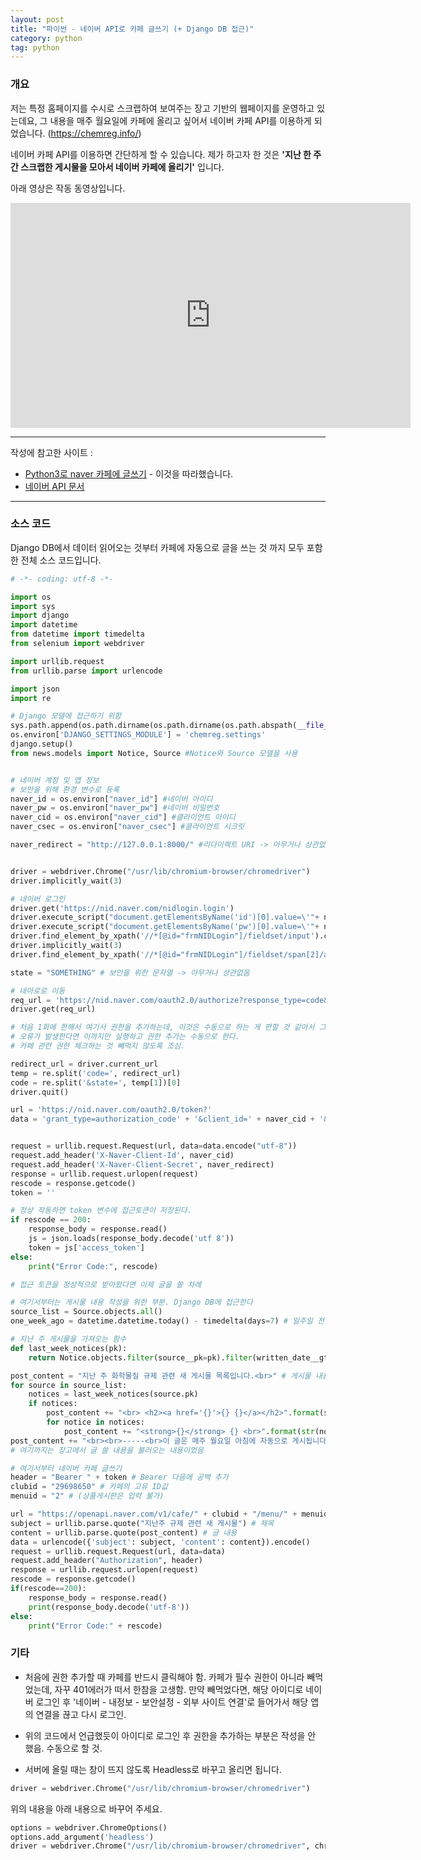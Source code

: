 ```yaml
---
layout: post
title: "파이썬 - 네이버 API로 카페 글쓰기 (+ Django DB 접근)"
category: python
tag: python
---
```



### **개요**

저는 특정 홈페이지를 수시로 스크랩하여 보여주는 장고 기반의 웹페이지를 운영하고 있는데요, 그 내용을 매주 월요일에 카페에 올리고 싶어서 네이버 카페 API를 이용하게 되었습니다. (https://chemreg.info/)

네이버 카페 API를 이용하면 간단하게 할 수 있습니다. 제가 하고자 한 것은 **'지난 한 주간 스크랩한 게시물을 모아서 네이버 카페에 올리기'** 입니다.  

아래 영상은 작동 동영상입니다.  

<iframe width="640" height="360" src="https://www.youtube.com/embed/krRCnNh0nvc" frameborder="0" allow="accelerometer; autoplay; encrypted-media; gyroscope; picture-in-picture" allowfullscreen></iframe>  

---
작성에 참고한 사이트 :
- [Python3로 naver 카페에 글쓰기](https://sfixer.tistory.com/entry/Python3%EB%A1%9C-naver-%EC%B9%B4%ED%8E%98%EC%97%90-%EA%B8%80%EC%93%B0%EA%B8%B0) - 이것을 따라했습니다.
- [네이버 API 문서](https://developers.naver.com/docs/cafe/api/)


---

### **소스 코드**

Django DB에서 데이터 읽어오는 것부터 카페에 자동으로 글을 쓰는 것 까지 모두 포함한 전체 소스 코드입니다.

```py
# -*- coding: utf-8 -*-

import os
import sys
import django
import datetime
from datetime import timedelta
from selenium import webdriver

import urllib.request
from urllib.parse import urlencode

import json
import re

# Django 모델에 접근하기 위함
sys.path.append(os.path.dirname(os.path.dirname(os.path.abspath(__file__))))
os.environ['DJANGO_SETTINGS_MODULE'] = 'chemreg.settings'
django.setup()
from news.models import Notice, Source #Notice와 Source 모델을 사용


# 네이버 계정 및 앱 정보
# 보안을 위해 환경 변수로 등록
naver_id = os.environ["naver_id"] #네이버 아이디
naver_pw = os.environ["naver_pw"] #네이버 비밀번호
naver_cid = os.environ["naver_cid"] #클라이언트 아이디
naver_csec = os.environ["naver_csec"] #클라이언트 시크릿

naver_redirect = "http://127.0.0.1:8000/" #리다이렉트 URI -> 아무거나 상관없음


driver = webdriver.Chrome("/usr/lib/chromium-browser/chromedriver")
driver.implicitly_wait(3)

# 네이버 로그인
driver.get('https://nid.naver.com/nidlogin.login')
driver.execute_script("document.getElementsByName('id')[0].value=\'"+ naver_id + "\'")
driver.execute_script("document.getElementsByName('pw')[0].value=\'"+ naver_pw + "\'")
driver.find_element_by_xpath('//*[@id="frmNIDLogin"]/fieldset/input').click()
driver.implicitly_wait(3)
driver.find_element_by_xpath('//*[@id="frmNIDLogin"]/fieldset/span[2]/a').click()

state = "SOMETHING" # 보안을 위한 문자열 -> 아무거나 상관없음

# 네아로로 이동
req_url = 'https://nid.naver.com/oauth2.0/authorize?response_type=code&client_id=%s&redirect_uri=%s&state=%s' % (naver_cid, naver_redirect, state)
driver.get(req_url)

# 처음 1회에 한해서 여기서 권한을 추가하는데, 이것은 수동으로 하는 게 편할 것 같아서 그냥 이렇게 놔둠
# 오류가 발생한다면 이까지만 실행하고 권한 추가는 수동으로 한다.
# 카페 관련 권한 체크하는 것 빼먹지 않도록 조심.

redirect_url = driver.current_url
temp = re.split('code=', redirect_url)
code = re.split('&state=', temp[1])[0]
driver.quit()

url = 'https://nid.naver.com/oauth2.0/token?'
data = 'grant_type=authorization_code' + '&client_id=' + naver_cid + '&client_secret=' + naver_csec + '&redirect_uri=' + naver_redirect + '&code=' + code + '&state=' + state


request = urllib.request.Request(url, data=data.encode("utf-8"))
request.add_header('X-Naver-Client-Id', naver_cid)
request.add_header('X-Naver-Client-Secret', naver_redirect)
response = urllib.request.urlopen(request)
rescode = response.getcode()
token = ''

# 정상 작동하면 token 변수에 접근토큰이 저장된다.
if rescode == 200:
    response_body = response.read()
    js = json.loads(response_body.decode('utf 8'))
    token = js['access_token']
else:
    print("Error Code:", rescode)

# 접근 토큰을 정상적으로 받아왔다면 이제 글을 쓸 차례

# 여기서부터는 게시물 내용 작성을 위한 부분. Django DB에 접근한다
source_list = Source.objects.all()
one_week_ago = datetime.datetime.today() - timedelta(days=7) # 일주일 전 날짜

# 지난 주 게시물을 가져오는 함수
def last_week_notices(pk):
    return Notice.objects.filter(source__pk=pk).filter(written_date__gte=one_week_ago).order_by('-written_date','-scrapped_date')

post_content = "지난 주 화학물질 규제 관련 새 게시물 목록입니다.<br>" # 게시물 내용
for source in source_list:
    notices = last_week_notices(source.pk)
    if notices:
        post_content += "<br> <h2><a href='{}'>{} {}</a></h2>".format(source.address, source.name, source.sub_name)
        for notice in notices:
            post_content += "<strong>{}</strong> {} <br>".format(str(notice.written_date)[:11], notice.title)
post_content += "<br><br>-----<br>이 글은 매주 월요일 아침에 자동으로 게시됩니다.<br>감사합니다.<br>"
# 여기까지는 장고에서 글 쓸 내용을 불러오는 내용이었음

# 여기서부터 네이버 카페 글쓰기
header = "Bearer " + token # Bearer 다음에 공백 추가
clubid = "29698650" # 카페의 고유 ID값
menuid = "2" # (상품게시판은 입력 불가)

url = "https://openapi.naver.com/v1/cafe/" + clubid + "/menu/" + menuid + "/articles"
subject = urllib.parse.quote("지난주 규제 관련 새 게시물") # 제목
content = urllib.parse.quote(post_content) # 글 내용
data = urlencode({'subject': subject, 'content': content}).encode()
request = urllib.request.Request(url, data=data)
request.add_header("Authorization", header)
response = urllib.request.urlopen(request)
rescode = response.getcode()
if(rescode==200):
    response_body = response.read()
    print(response_body.decode('utf-8'))
else:
    print("Error Code:" + rescode)

```


### **기타**
 - 처음에 권한 추가할 때 카페를 반드시 클릭해야 함. 카페가 필수 권한이 아니라 빼먹었는데, 자꾸 401에러가 떠서 한참을 고생함. 만약 빼먹었다면, 해당 아이디로 네이버 로그인 후 '네이버 - 내정보 - 보안설정 - 외부 사이트 연결'로 들어가서 해당 앱의 연결을 끊고 다시 로그인.

 - 위의 코드에서 언급했듯이 아이디로 로그인 후 권한을 추가하는 부분은 작성을 안 했음. 수동으로 할 것.

 - 서버에 올릴 때는 창이 뜨지 않도록 Headless로 바꾸고 올리면 됩니다.

```py
driver = webdriver.Chrome("/usr/lib/chromium-browser/chromedriver")
```
위의 내용을 아래 내용으로 바꾸어 주세요.

```py
options = webdriver.ChromeOptions()
options.add_argument('headless')
driver = webdriver.Chrome("/usr/lib/chromium-browser/chromedriver", chrome_options=options)
```
